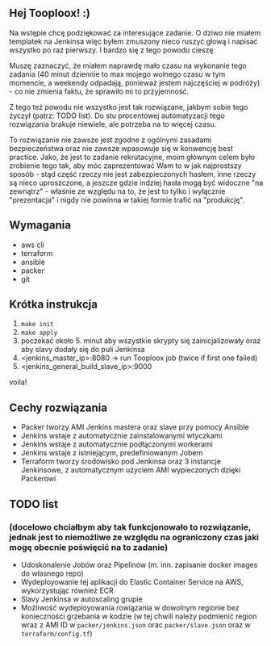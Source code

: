 ## Hej Tooploox! :)

Na wstępie chcę podziękować za interesujące zadanie. O dziwo nie miałem templatek na Jenkinsa więc byłem zmuszony nieco ruszyć głową i napisać wszystko po raz pierwszy. I bardzo się z tego powodu cieszę.

Muszę zaznaczyć, że miałem naprawdę mało czasu na wykonanie tego zadania (40 minut dziennie to max mojego wolnego czasu w tym momencie, a weekendy odpadają, ponieważ jestem najczęściej w podróży) - co nie zmienia faktu, że sprawiło mi to przyjemność.

Z tego też powodu nie wszystko jest tak rozwiązane, jakbym sobie tego życzył (patrz: TODO list). Do stu procentowej automatyzacji tego rozwiązania brakuje niewiele, ale potrzeba na to więcej czasu.

To rozwiązanie nie zawsze jest zgodne z ogólnymi zasadami bezpieczeństwa oraz nie zawsze wpasowuje się w konwencję best practice. Jako, że jest to zadanie rekrutacyjne, moim głównym celem było zrobienie tego tak, aby móc zaprezentować Wam to w jak najprostszy sposób - stąd część rzeczy nie jest zabezpieczonych hasłem, inne rzeczy są nieco uproszczone, a jeszcze gdzie indziej hasła mogą być widoczne "na zewnątrz" - właśnie ze względu na to, że jest to tylko i wyłącznie "prezentacja" i nigdy nie powinna w takiej formie trafić na "produkcję".

## Wymagania
- aws cli
- terraform
- ansible
- packer
- git

## Krótka instrukcja
1. `make init`
2. `make apply`
3. poczekać około 5. minut aby wszystkie skrypty się zainicjalizowały oraz aby slavy dodały się do puli Jenkinsa
4. <jenkins_master_ip>:8080 -> run Tooploox job (twice if first one failed)
5. <jenkins_general_build_slave_ip>:9000

voila!

## Cechy rozwiązania
- Packer tworzy AMI Jenkins mastera oraz slave przy pomocy Ansible
- Jenkins wstaje z automatycznie zainstalowanymi wtyczkami
- Jenkins wstaje z automatycznie podłączonymi workerami
- Jenkins wstaje z istniejącym, predefiniowanym Jobem
- Terraform tworzy środowisko pod Jenkinsa oraz 3 instancje Jenkinsowe, z automatycznym użyciem AMI wypieczonych dzięki Packerowi

## TODO list
### (docelowo chciałbym aby tak funkcjonowało to rozwiązanie, jednak jest to niemożliwe ze względu na ograniczony czas jaki mogę obecnie poświęcić na to zadanie)
- Udoskonalenie Jobów oraz Pipelinów (m. inn. zapisanie docker images do własnego repo)
- Wydeployowanie tej aplikacji do Elastic Container Service na AWS, wykorzystując również ECR
- Slavy Jenkinsa w autoscaling grupie
- Możliwość wydeployowania rowiązania w dowolnym regionie bez koniecznośći grzebania w kodzie (w tej chwili należy podmienić region wraz z AMI ID w `packer/jenkins.json` orac `packer/slave.json` oraz w `terraform/config.tf`)
